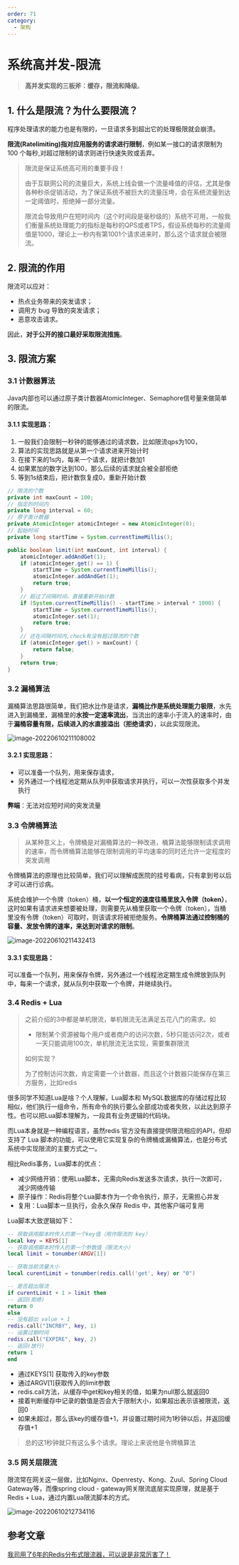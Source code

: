 ```yaml
---
order: 71
category:
  - 架构
---
```


# 系统高并发-限流

>**高并发实现的三板斧：缓存，限流和降级**。

## 1. 什么是限流？为什么要限流？

程序处理请求的能力也是有限的，一旦请求多到超出它的处理极限就会崩溃。

**限流(Ratelimiting)指对应用服务的请求进行限制**，例如某一接口的请求限制为 100 个每秒,对超过限制的请求则进行快速失败或丢弃。

> 限流是保证系统高可用的重要手段！
>
> 由于互联网公司的流量巨大，系统上线会做一个流量峰值的评估，尤其是像各种秒杀促销活动，为了保证系统不被巨大的流量压垮，会在系统流量到达一定阈值时，拒绝掉一部分流量。
>
> 限流会导致用户在短时间内（这个时间段是毫秒级的）系统不可用，一般我们衡量系统处理能力的指标是每秒的QPS或者TPS，假设系统每秒的流量阈值是1000，理论上一秒内有第1001个请求进来时，那么这个请求就会被限流。

## 2. 限流的作用

限流可以应对：

- 热点业务带来的突发请求；
- 调用方 bug 导致的突发请求；
- 恶意攻击请求。

因此，**对于公开的接口最好采取限流措施**。

## 3. 限流方案

### 3.1 计数器算法

Java内部也可以通过原子类计数器AtomicInteger、Semaphore信号量来做简单的限流。

####  3.1.1 实现思路：

1. 一般我们会限制一秒钟的能够通过的请求数，比如限流qps为100，
2. 算法的实现思路就是从第一个请求进来开始计时
3. 在接下来的1s内，每来一个请求，就把计数加1
4. 如果累加的数字达到100，那么后续的请求就会被全部拒绝
5. 等到1s结束后，把计数恢复成0，重新开始计数

```java
// 限流的个数
private int maxCount = 100;
// 指定的时间内
private long interval = 60;
// 原子类计数器
private AtomicInteger atomicInteger = new AtomicInteger(0);
// 起始时间
private long startTime = System.currentTimeMillis();

public boolean limit(int maxCount, int interval) {
    atomicInteger.addAndGet(1);
    if (atomicInteger.get() == 1) {
        startTime = System.currentTimeMillis();
        atomicInteger.addAndGet(1);
        return true;
    }
    // 超过了间隔时间，直接重新开始计数
    if (System.currentTimeMillis() - startTime > interval * 1000) {
        startTime = System.currentTimeMillis();
        atomicInteger.set(1);
        return true;
    }
    // 还在间隔时间内,check有没有超过限流的个数
    if (atomicInteger.get() > maxCount) {
        return false;
    }
    return true;
} 
```

### 3.2 漏桶算法

漏桶算法思路很简单，我们把水比作是请求，**漏桶比作是系统处理能力极限**，水先进入到漏桶里，漏桶里的**水按一定速率流出**，当流出的速率小于流入的速率时，由于**漏桶容量有限，后续进入的水直接溢出（拒绝请求）**，以此实现限流。

![image-20220610211108002](https://zszblog.oss-cn-beijing.aliyuncs.com/zszblog/image-20220610211108002.png)

#### 3.2.1 实现思路：

- 可以准备一个队列，用来保存请求，
- 另外通过一个线程池定期从队列中获取请求并执行，可以一次性获取多个并发执行

**弊端**：无法对应短时间的突发流量

### 3.3 令牌桶算法

>从某种意义上，令牌桶是对漏桶算法的一种改进，桶算法能够限制请求调用的速率，而令牌桶算法能够在限制调用的平均速率的同时还允许一定程度的突发调用

令牌桶算法的原理也比较简单，我们可以理解成医院的挂号看病，只有拿到号以后才可以进行诊病。

系统会维护一个令牌（token）桶，**以一个恒定的速度往桶里放入令牌（token）**，这时如果有请求进来想要被处理，则需要先从桶里获取一个令牌（token），当桶里没有令牌（token）可取时，则该请求将被拒绝服务。**令牌桶算法通过控制桶的容量、发放令牌的速率，来达到对请求的限制**。

![image-20220610211432413](https://zszblog.oss-cn-beijing.aliyuncs.com/zszblog/image-20220610211432413.png)

####  3.3.1 实现思路：

可以准备一个队列，用来保存令牌，另外通过一个线程池定期生成令牌放到队列中，每来一个请求，就从队列中获取一个令牌，并继续执行。

### 3.4 Redis + Lua

>之前介绍的3中都是单机限流，单机限流无法满足五花八门的需求。如
>
>- 限制某个资源被每个用户或者商户的访问次数，5秒只能访问2次，或者一天只能调用100次，单机限流无法实现，需要集群限流
>
>如何实现？
>
>为了控制访问次数，肯定需要一个计数器，而且这个计数器只能保存在第三方服务，比如redis

很多同学不知道Lua是啥？个人理解，Lua脚本和 MySQL数据库的存储过程比较相似，他们执行一组命令，所有命令的执行要么全部成功或者失败，以此达到原子性。也可以把Lua脚本理解为，一段具有业务逻辑的代码块。


而Lua本身就是一种编程语言，虽然redis 官方没有直接提供限流相应的API，但却支持了 Lua 脚本的功能，可以使用它实现复杂的令牌桶或漏桶算法，也是分布式系统中实现限流的主要方式之一。

相比Redis事务，Lua脚本的优点：

- 减少网络开销：使用Lua脚本，无需向Redis发送多次请求，执行一次即可，减少网络传输
- 原子操作：Redis将整个Lua脚本作为一个命令执行，原子，无需担心并发
- 复用：Lua脚本一旦执行，会永久保存 Redis 中，其他客户端可复用


Lua脚本大致逻辑如下：

```lua
-- 获取调用脚本时传入的第一个key值（用作限流的 key）
local key = KEYS[1]
-- 获取调用脚本时传入的第一个参数值（限流大小）
local limit = tonumber(ARGV[1])

-- 获取当前流量大小
local curentLimit = tonumber(redis.call('get', key) or "0")

-- 是否超出限流
if curentLimit + 1 > limit then
-- 返回(拒绝)
return 0
else
-- 没有超出 value + 1
redis.call("INCRBY", key, 1)
-- 设置过期时间
redis.call("EXPIRE", key, 2)
-- 返回(放行)
return 1
end
```

- 通过KEYS[1] 获取传入的key参数
- 通过ARGV[1]获取传入的limit参数
- redis.call方法，从缓存中get和key相关的值，如果为null那么就返回0
- 接着判断缓存中记录的数值是否会大于限制大小，如果超出表示该被限流，返回0
- 如果未超过，那么该key的缓存值+1，并设置过期时间为1秒钟以后，并返回缓存值+1

>总的这1秒钟就只有这么多个请求。理论上来说他是令牌桶算法

### 3.5 网关层限流

限流常在网关这一层做，比如Nginx、Openresty、Kong、Zuul、Spring Cloud Gateway等，而像spring cloud - gateway网关限流底层实现原理，就是基于Redis + Lua，通过内置Lua限流脚本的方式。

![image-20220610212734116](https://zszblog.oss-cn-beijing.aliyuncs.com/zszblog/image-20220610212734116.png)

## 参考文章

[我司用了6年的Redis分布式限流器，可以说是非常厉害了！](http://dockone.io/article/10137)